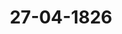 ---  
schema: default  
title: 27-04-1826  
organization: Team Charlie  
notes: "<p>Description</p><p>Eilfte Sitzung.

Geschehen, Frankfurt den 27. April 1826.

In Gegenwart.

aller in der zehnten Sitzung Anwesenden.</p><p>§.54</p><p>Präsidium zeigt an, daß die in der 10. dießjährigen Sitzung bestandenen Substitutio

nen auch heute fortwähren.</p><p>§.55</p><p>Forderungen an die ehemalige Reichsoperations=Casse.

(6. Sitz. §. 31 v. J. 1826.)

Der Kaiserlich=Königliche präsidirende Herr Gesandte, Freiherr von

Münch=Bellinghausen, eröffnete der hohen Bundesversammlung von Seite des Aus

schusses für die Reichsoperations=Casse=Angelegenheit, daß diejenige Commission, welche

sich in Folge des in der 6. Sitzung vom 19. Februar 1824 gefaßten Beschlusses mit der Li

quidation der Forderungen von Privatgläubigern an die ehemalige Reichsoperations=Casse

zu beschäftigen hat, sich constituirt habe.

Ihre Aufgabe sey nun, die Liquidation der eingebrachten Privatforderungen, sowohl in

Hinsicht ihrer Beschaffenheit als ihres Betrags, zu bewirken. Zu diesem Zwecke seyen dieser

Commission sämmtliche bisher eingelangte Eingaben der reclamirenden Privatpersonen über=

geben, und dieselbe angewiesen worden, sich bei Behandlung dieses Geschäfts im Allgemei

nen an diejenigen Grundsätze zu halten, welche von dem Bundestags=Ausschusse in dem am

12. April 1821 erstatteten Gutachten vorgeschlagen worden seyen, dabei auf diejenigen Auf

klärungen geeignete Rücksicht zu nehmen, welche das Kaiserlich-Königlich=Oesterreichische

Commissionsmitglied als Kundiger der Verhältnisse des ehemaligen Deutschen Reichs zu

ertheilen in den Fall kommen dürfte; in Fällen jedoch, in Ansehung derer das gedachte

Gutachten keine bestimmte oder keine zureichende Anweisung enthalte, oder wenn über die

Anwendung der vorgeschlagenen Grundsätze unter den Commissionsmitgliedern eine Meinungsverschiedenheit entstehen sollte, die Anfrage hierüber an den Bundestags=Ausschuß zu

machen, dessen Leitung die Liquidationscommission untergeben sey.

Dem Bundestags=Ausschusse erschien es übrigens der Stellung dieser Liquidationscom,

mission angemessen, zu bestimmen, daß dieselbe ausser aller Berührung mit den Privatpar=

theien zu bleiben habe. Es stelle sich vielmehr als der angemessenere Weg dar, daß in den=jenigen Fällen, in welchen die Liquidationscommission über die eingebrachten Privatre

clamationen Aufklärung oder nachträgliche Belege zu erhalten wünsche, dieß nicht durch un

mittelbare Verhandlung mit den Privatreclamanten selbst geschehe, sondern daß diese Wün=

sche dem Präsidio oder dem Bundestags=Ausschusse vorgetragen und durch diesen sodann

an den Bundestagsgesandten derjenigen Regierung gebracht würden, unter welche der Pri

vatreclamant gehöre.

Der Kaiserlich=Königliche Präsidirende schloß diese Eröffnung mit der Erklärung, daß

von demselben dieser Liquidationscommission zu ihren amtlichen Arbeiten ein angemessenes Lo

cale eingeräumt worden sey.

Die Bundesversammlung genehmigte diese Verfügungen.</p><p>§.56</p><p>Einreichungs=Protokoll.

Die Eingaben

Num. 47, eingereicht am 24. d. M., vom Dr. Ehrmann dahier, als Anwalt der vor

maligen Rheinzollbeamten, nachträgliche Ueberreichung einer Vollmacht

in ihrer Pensionsangelegenheit. Mit Anl. 5.

Num. 48

einger. am 25. d. M., vom Dr. Jassoy, als Bevollmächtigten der Prin

zessin Berkeley, Witwe des letzten Markgrafen von Ansbach und Bai

reuth, drittes Erinnerungsgesuch, die zwischen den Königlich=Preussischen und

Königlich=Baierischen Regierungen streitige Entrichtung ihres Witthums betr.

Num. 49, einger. am 26. d. M., von dem Grafen von Wackerbarth, Vorstellung inBetreff einer Forderung desselben an das Herzogthum Sachsen=Lauenburg,

Hannover und Dänemark, um dießfallsige schleunige Bezahlung

wurden den betreffenden Commissionen übergeben.

Hierzu noch zwei Separat=Protokolle.Folgen die Unterschriften.</p>"  
resources:  
- format: png  
  name: Page114[0-54-55].png  
  url: ../../data_img/Protokolle_BV_18_1826/27-04-1826/Page114[0-54-55].png  
- format: png  
  name: Page115[55-56].png  
  url: ../../data_img/Protokolle_BV_18_1826/27-04-1826/Page115[55-56].png  
category:   
  - Protokolle_BV_18_1826  
maintainer: Tao Luo  
maintainer_email: t.luo.21@abdn.ac.uk  
---